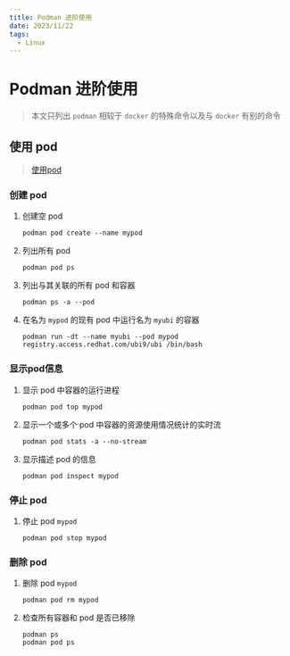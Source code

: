 ```yaml
---
title: Podman 进阶使用
date: 2023/11/22
tags:
  - Linux
---
```


# Podman 进阶使用

> 本文只列出 `podman` 相较于 `docker` 的特殊命令以及与 `docker` 有别的命令

## 使用 pod

> [使用pod](https://access.redhat.com/documentation/zh-cn/red_hat_enterprise_linux/9/html/building_running_and_managing_containers/assembly_working-with-pods_building-running-and-managing-containers#doc-wrapper)

### 创建 pod


1. 创建空 pod

	```shell
	podman pod create --name mypod
	```

2. 列出所有 pod

   ```shell
   podman pod ps
   ```

3. 列出与其关联的所有 pod 和容器

   ```shell
   podman ps -a --pod
   ```

4. 在名为 `mypod` 的现有 pod 中运行名为 `myubi` 的容器

   ```shell
   podman run -dt --name myubi --pod mypod registry.access.redhat.com/ubi9/ubi /bin/bash
   ```

### 显示pod信息

1. 显示 pod 中容器的运行进程

   ```shell
   podman pod top mypod
   ```

2. 显示一个或多个 pod 中容器的资源使用情况统计的实时流

   ```shell
   podman pod stats -a --no-stream
   ```

3. 显示描述 pod 的信息

   ```shell
   podman pod inspect mypod
   ```

### 停止 pod

1. 停止 pod `mypod`

   ```shell
   podman pod stop mypod
   ```

### 删除 pod

1. 删除 pod `mypod`

   ```shell
   podman pod rm mypod
   ```

2. 检查所有容器和 pod 是否已移除

   ```shell
   podman ps
   podman pod ps
   ```